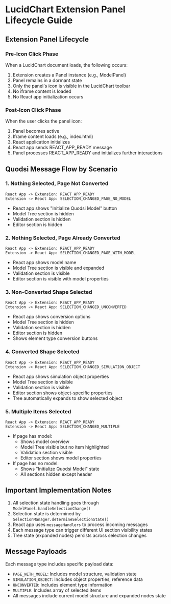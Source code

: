 # LucidChart Extension Panel Lifecycle Guide

## Extension Panel Lifecycle

### Pre-Icon Click Phase
When a LucidChart document loads, the following occurs:
1. Extension creates a Panel instance (e.g., ModelPanel)
2. Panel remains in a dormant state
3. Only the panel's icon is visible in the LucidChart toolbar
4. No iframe content is loaded
5. No React app initialization occurs

### Post-Icon Click Phase
When the user clicks the panel icon:
1. Panel becomes active
2. Iframe content loads (e.g., index.html)
3. React application initializes
4. React app sends REACT_APP_READY message
5. Panel processes REACT_APP_READY and initializes further interactions

## Quodsi Message Flow by Scenario

### 1. Nothing Selected, Page Not Converted
```sequence
React App -> Extension: REACT_APP_READY
Extension -> React App: SELECTION_CHANGED_PAGE_NO_MODEL
```
- React app shows "Initialize Quodsi Model" button
- Model Tree section is hidden
- Validation section is hidden
- Editor section is hidden

### 2. Nothing Selected, Page Already Converted
```sequence
React App -> Extension: REACT_APP_READY
Extension -> React App: SELECTION_CHANGED_PAGE_WITH_MODEL
```
- React app shows model name
- Model Tree section is visible and expanded
- Validation section is visible
- Editor section is visible with model properties

### 3. Non-Converted Shape Selected
```sequence
React App -> Extension: REACT_APP_READY
Extension -> React App: SELECTION_CHANGED_UNCONVERTED
```
- React app shows conversion options
- Model Tree section is hidden
- Validation section is hidden
- Editor section is hidden
- Shows element type conversion buttons

### 4. Converted Shape Selected
```sequence
React App -> Extension: REACT_APP_READY
Extension -> React App: SELECTION_CHANGED_SIMULATION_OBJECT
```
- React app shows simulation object properties
- Model Tree section is visible
- Validation section is visible
- Editor section shows object-specific properties
- Tree automatically expands to show selected object

### 5. Multiple Items Selected
```sequence
React App -> Extension: REACT_APP_READY
Extension -> React App: SELECTION_CHANGED_MULTIPLE
```
- If page has model:
  - Shows model overview
  - Model Tree visible but no item highlighted
  - Validation section visible
  - Editor section shows model properties
- If page has no model:
  - Shows "Initialize Quodsi Model" state
  - All sections hidden except header

## Important Implementation Notes
1. All selection state handling goes through `ModelPanel.handleSelectionChange()`
2. Selection state is determined by `SelectionManager.determineSelectionState()`
3. React app uses `messageHandlers` to process incoming messages
4. Each message type can trigger different UI section visibility states
5. Tree state (expanded nodes) persists across selection changes

## Message Payloads
Each message type includes specific payload data:
- `PAGE_WITH_MODEL`: Includes model structure, validation state
- `SIMULATION_OBJECT`: Includes object properties, reference data
- `UNCONVERTED`: Includes element type information
- `MULTIPLE`: Includes array of selected items
- All messages include current model structure and expanded nodes state